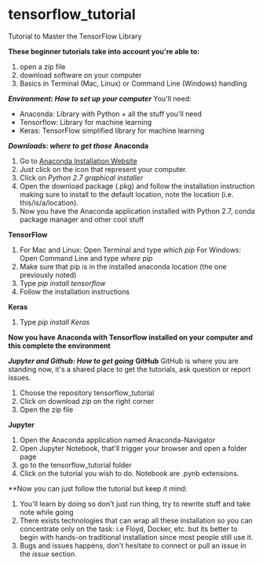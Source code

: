 # tensorflow_tutorial
Tutorial to Master the TensorFlow Library

**These beginner tutorials take into account you're able to:**
1. open a zip file
2. download software on your computer
3. Basics in Terminal (Mac, Linux) or Command Line (Windows) handling

***Environment: How to set up your computer***
You'll need:
- Anaconda: Library with Python + all the stuff you'll need
- Tensorflow: Library for machine learning
- Keras: TensorFlow simplified library for machine learning

***Downloads: where to get those***
**Anaconda**
1. Go to [Anaconda Installation Website](https://www.continuum.io/downloads)
2. Just click on the icon that represent your computer.
3. Click on *Python 2.7 graphical installer*
4. Open the download package (.pkg) and follow the installation instruction making sure to install to the default location, note the location (i.e. this/is/a/location).
5. Now you have the Anaconda application installed with Python 2.7, conda package manager and other cool stuff

**TensorFlow**
1. For Mac and Linux: Open Terminal and type *which pip*
   For Windows: Open Command Line and type *where pip*
2. Make sure that pip is in the installed anaconda location (the one previously noted)
3. Type *pip install tensorflow*
4. Follow the installation instructions

**Keras**
1. Type *pip install Keras*

**Now you have Anaconda with Tensorflow installed on your computer and this complete the environment**

***Jupyter and Github: How to get going***
**GitHub**
GitHub is where you are standing now, it's a shared place to get the tutorials, ask question or report issues.
1. Choose the repository tensorflow_tutorial
2. Click on download *zip* on the right corner
3. Open the zip file

**Jupyter**
1. Open the Anaconda application named Anaconda-Navigator
2. Open Jupyter Notebook, that'll trigger your browser and open a folder page
3. go to the tensorflow_tutorial folder
4. Click on the tutorial you wish to do. Notebook are .pynb extensions.

**Now you can just follow the tutorial but keep it mind:
1. You'll learn by doing so don't just run thing, try to rewrite stuff and take note while going
2. There exists technologies that can wrap all these installation so you can concentrate only on the task: i.e Floyd, Docker, etc. but its better to begin with hands-on traditional installation since most people still use it.
3. Bugs and issues happens, don't hesitate to connect or pull an issue in the *issue* section.
